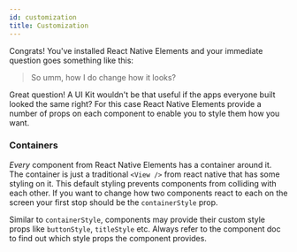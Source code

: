 ```yaml
---
id: customization
title: Customization
---
```


Congrats! You've installed React Native Elements and your immediate question goes something like this:

> So umm, how I do change how it looks?

Great question! A UI Kit wouldn't be that useful if the apps everyone built looked the same right? For this case
React Native Elements provide a number of props on each component to enable you to style them how you want.

### Containers

_Every_ component from React Native Elements has a container around it. The container is just a traditional `<View />` from
react native that has some styling on it. This default styling prevents components from colliding with each other.
If you want to change how two components react to each on the screen your first stop should be the `containerStyle` prop.

Similar to `containerStyle`, components may provide their custom style props like `buttonStyle`, `titleStyle` etc.
Always refer to the component doc to find out which style props the component provides.
